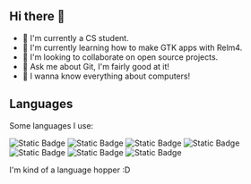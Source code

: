 ## Hi there 👋

<!--
**tiago-vargas/tiago-vargas** is a ✨ _special_ ✨ repository because its `README.md` (this file) appears on your GitHub profile.

Here are some ideas to get you started:

- 🔭 I’m currently working on ...
- 🌱 I’m currently learning ...
- 👯 I’m looking to collaborate on ...
- 🤔 I’m looking for help with ...
- 💬 Ask me about ...
- 📫 How to reach me: ...
- 😄 Pronouns: ...
- ⚡ Fun fact: ...
-->

- 🔭 I'm currently a CS student.
- 🌱 I'm currently learning how to make GTK apps with Relm4.
- 👯 I'm looking to collaborate on open source projects.
- 💬 Ask me about Git, I'm fairly good at it!
- 🐧 I wanna know everything about computers!

## Languages

Some languages I use:

![Static Badge](https://img.shields.io/badge/Rust-darkred?style=for-the-badge&logo=Rust&logoColor=white)
![Static Badge](https://img.shields.io/badge/Swift-red?style=for-the-badge&logo=Swift&logoColor=white)
![Static Badge](https://img.shields.io/badge/Python-yellow?style=for-the-badge&logo=Python&logoColor=white)
![Static Badge](https://img.shields.io/badge/Lua-midnightblue?style=for-the-badge&logo=Lua&logoColor=white)
![Static Badge](https://img.shields.io/badge/C%23-rebeccapurple?style=for-the-badge&logo=C%23&logoColor=white)
![Static Badge](https://img.shields.io/badge/F%23-blue?style=for-the-badge&logo=F%23&logoColor=white)
![Static Badge](https://img.shields.io/badge/C-cornflowerblue?style=for-the-badge&logo=C&logoColor=white)

I'm kind of a language hopper :D

